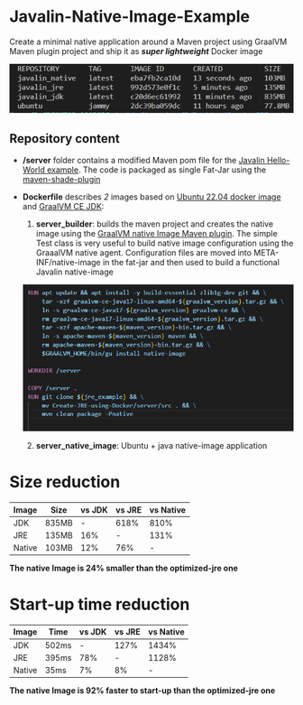 # Javalin-Native-Image-Example
Create a minimal native application around a Maven project using GraalVM Maven plugin project and ship it as ***super lightweight*** Docker image 

 ![Docker Images Snapshot](https://github.com/newfla/Javalin-Native-Image-Example/blob/main/res/docker_images_comparison.png?raw=true) 

## Repository content
- **/server** folder contains a modified Maven pom file for the [Javalin Hello-World example](https://github.com/newfla/Create-JRE-using-Docker).
The code is packaged as single Fat-Jar using the [maven-shade-plugin](https://maven.apache.org/plugins/maven-shade-plugin/)

- **Dockerfile** describes *2* images based on [Ubuntu 22.04 docker image](https://hub.docker.com/layers/library/ubuntu/jammy/images/) and [GraalVM CE JDK](https://github.com/oracle/graal/):

    1. **server_builder**: builds the maven project and creates the native image using the [GraalVM native Image Maven plugin](https://graalvm.github.io/native-build-tools/latest/maven-plugin.html). The simple Test class is very useful to build native image configuration using the GraaalVM native agent.
    Configuration files are moved into META-INF/native-image in the fat-jar and then used to build a functional Javalin native-image

    ![Docker Minimal JRE Image Snapshot](https://github.com/newfla/Javalin-Native-Image-Example/blob/main/res/dockerfile.png?raw=true)

    2. **server_native_image**: Ubuntu + java native-image application


# Size reduction
| Image  | Size  | vs JDK | vs JRE  | vs Native |
|--------|-------|--------|---------|-----------|
| JDK    | 835MB | -      | 618%    | 810%      |
| JRE    | 135MB | 16%    | -       | 131%      |
| Native | 103MB | 12%    | 76%     | -         |
    
**The native Image is 24% smaller than the optimized-jre one**

# Start-up time reduction

| Image  | Time  | vs JDK | vs JRE  | vs Native |
|--------|-------|--------|---------|-----------|
| JDK    | 502ms | -      | 127%    | 1434%     |
| JRE    | 395ms | 78%    | -       | 1128%     |
| Native | 35ms  | 7%     | 8%      | -         |

**The native Image is 92% faster to start-up than the optimized-jre one**
